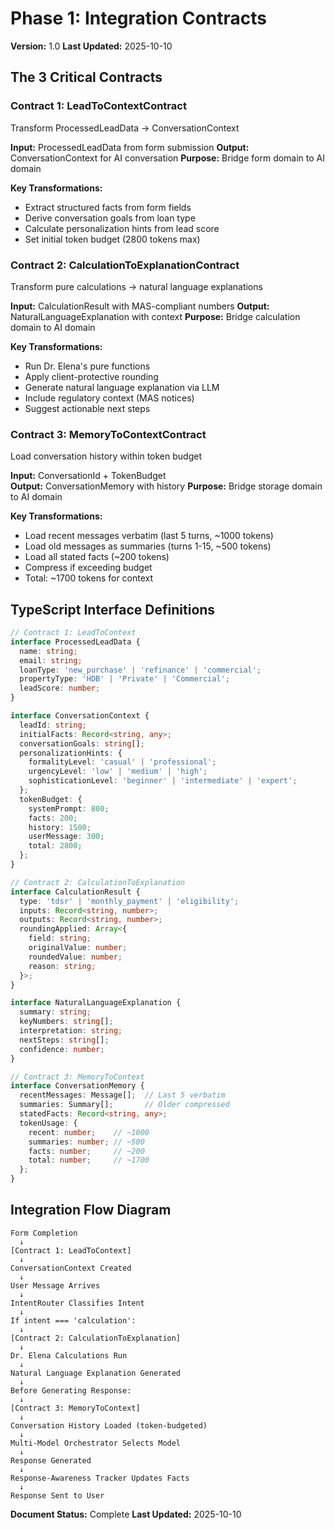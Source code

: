# Phase 1: Integration Contracts

**Version:** 1.0
**Last Updated:** 2025-10-10

## The 3 Critical Contracts

### Contract 1: LeadToContextContract
Transform ProcessedLeadData → ConversationContext

**Input:** ProcessedLeadData from form submission
**Output:** ConversationContext for AI conversation
**Purpose:** Bridge form domain to AI domain

**Key Transformations:**
- Extract structured facts from form fields
- Derive conversation goals from loan type
- Calculate personalization hints from lead score
- Set initial token budget (2800 tokens max)

### Contract 2: CalculationToExplanationContract
Transform pure calculations → natural language explanations

**Input:** CalculationResult with MAS-compliant numbers
**Output:** NaturalLanguageExplanation with context
**Purpose:** Bridge calculation domain to AI domain

**Key Transformations:**
- Run Dr. Elena's pure functions
- Apply client-protective rounding
- Generate natural language explanation via LLM
- Include regulatory context (MAS notices)
- Suggest actionable next steps

### Contract 3: MemoryToContextContract
Load conversation history within token budget

**Input:** ConversationId + TokenBudget  
**Output:** ConversationMemory with history
**Purpose:** Bridge storage domain to AI domain

**Key Transformations:**
- Load recent messages verbatim (last 5 turns, ~1000 tokens)
- Load old messages as summaries (turns 1-15, ~500 tokens)
- Load all stated facts (~200 tokens)
- Compress if exceeding budget
- Total: ~1700 tokens for context

## TypeScript Interface Definitions

```typescript
// Contract 1: LeadToContext
interface ProcessedLeadData {
  name: string;
  email: string;
  loanType: 'new_purchase' | 'refinance' | 'commercial';
  propertyType: 'HDB' | 'Private' | 'Commercial';
  leadScore: number;
}

interface ConversationContext {
  leadId: string;
  initialFacts: Record<string, any>;
  conversationGoals: string[];
  personalizationHints: {
    formalityLevel: 'casual' | 'professional';
    urgencyLevel: 'low' | 'medium' | 'high';
    sophisticationLevel: 'beginner' | 'intermediate' | 'expert';
  };
  tokenBudget: {
    systemPrompt: 800;
    facts: 200;
    history: 1500;
    userMessage: 300;
    total: 2800;
  };
}

// Contract 2: CalculationToExplanation
interface CalculationResult {
  type: 'tdsr' | 'monthly_payment' | 'eligibility';
  inputs: Record<string, number>;
  outputs: Record<string, number>;
  roundingApplied: Array<{
    field: string;
    originalValue: number;
    roundedValue: number;
    reason: string;
  }>;
}

interface NaturalLanguageExplanation {
  summary: string;
  keyNumbers: string[];
  interpretation: string;
  nextSteps: string[];
  confidence: number;
}

// Contract 3: MemoryToContext
interface ConversationMemory {
  recentMessages: Message[];  // Last 5 verbatim
  summaries: Summary[];       // Older compressed
  statedFacts: Record<string, any>;
  tokenUsage: {
    recent: number;    // ~1000
    summaries: number; // ~500
    facts: number;     // ~200
    total: number;     // ~1700
  };
}
```

## Integration Flow Diagram

```
Form Completion
  ↓
[Contract 1: LeadToContext]
  ↓
ConversationContext Created
  ↓
User Message Arrives
  ↓
IntentRouter Classifies Intent
  ↓
If intent === 'calculation':
  ↓
[Contract 2: CalculationToExplanation]
  ↓
Dr. Elena Calculations Run
  ↓
Natural Language Explanation Generated
  ↓
Before Generating Response:
  ↓
[Contract 3: MemoryToContext]
  ↓
Conversation History Loaded (token-budgeted)
  ↓
Multi-Model Orchestrator Selects Model
  ↓
Response Generated
  ↓
Response-Awareness Tracker Updates Facts
  ↓
Response Sent to User
```

**Document Status:** Complete
**Last Updated:** 2025-10-10
